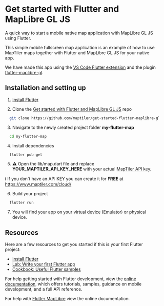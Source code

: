 # Get started with Flutter and MapLibre GL JS

A quick way to start a mobile native map application with MapLibre GL JS using Flutter.

This simple mobile fullscreen map application is an example of how to use MapTiler maps together with Flutter and MapLibre GL JS for your native app.

We have made this app using the [VS Code Flutter extension](https://docs.flutter.dev/get-started/editor?tab=vscode) and the plugin
[flutter-maplibre-gl](https://github.com/maplibre/flutter-maplibre-gl/tree/main).

## Installation and setting up

1. [Install Flutter](https://docs.flutter.dev/get-started/install)

2. Clone the [Get started with Flutter and MapLibre GL JS](https://github.com/maptiler/get-started-flutter-maplibre-gl-js) repo
  ```sh
    git clone https://github.com/maptiler/get-started-flutter-maplibre-gl-js.git my-flutter-map
  ```

3. Navigate to the newly created project folder **my-flutter-map**
  ```sh
    cd my-flutter-map
  ```

4. Install dependencies
  ```sh
    flutter pub get
  ```

5. :warning: Open the lib/map.dart file and replace **YOUR_MAPTILER_API_KEY_HERE** with your actual [MapTiler API key](https://cloud.maptiler.com/account/keys/).

  :information_source: If you don't have an API KEY you can create it for **FREE** at https://www.maptiler.com/cloud/

6. Build your project
  ```sh
    flutter run
  ```

7. You will find your app on your virtual device (Emulator) or physical device.

## Resources

Here are a few resources to get you started if this is your first Flutter project:

- [Install Flutter](https://docs.flutter.dev/get-started/install)
- [Lab: Write your first Flutter app](https://docs.flutter.dev/get-started/codelab)
- [Cookbook: Useful Flutter samples](https://docs.flutter.dev/cookbook)

For help getting started with Flutter development, view the
[online documentation](https://docs.flutter.dev/), which offers tutorials,
samples, guidance on mobile development, and a full API reference.

For help with [Flutter MapLibre](https://github.com/maplibre/flutter-maplibre-gl/) view the online documentation.